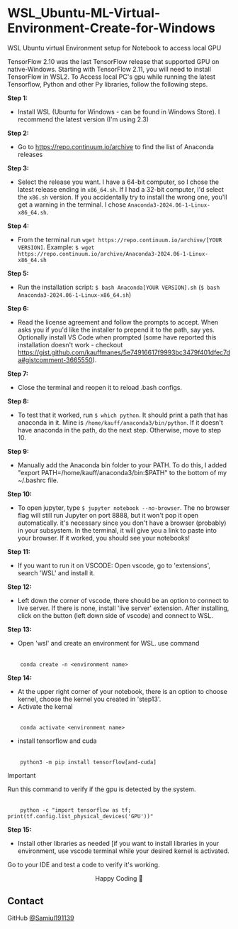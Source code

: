 # WSL_Ubuntu-ML-Virtual-Environment-Create-for-Windows
WSL Ubuntu virtual Environment setup for Notebook to access local GPU

TensorFlow 2.10 was the last TensorFlow release that supported GPU on native-Windows. Starting with TensorFlow 2.11, you will need to install TensorFlow in WSL2. To Access local PC's gpu while running the latest Tensorflow, Python and other Py libraries, follow the following steps.

**Step 1:**
- Install WSL (Ubuntu for Windows - can be found in Windows Store). I recommend the latest version (I'm using 2.3)

**Step 2:**
- Go to https://repo.continuum.io/archive to find the list of Anaconda releases

**Step 3:**
- Select the release you want. I have a 64-bit computer, so I chose the latest release ending in `x86_64.sh`. If I had a 32-bit computer, I'd select the `x86.sh` version. If you accidentally try to install the wrong one, you'll get a warning in the terminal. I chose `Anaconda3-2024.06-1-Linux-x86_64.sh`.

**Step 4:**
- From the terminal run `wget https://repo.continuum.io/archive/[YOUR VERSION]`. Example: `$ wget https://repo.continuum.io/archive/Anaconda3-2024.06-1-Linux-x86_64.sh`

**Step 5:**
- Run the installation script: `$ bash Anaconda[YOUR VERSION].sh` (`$ bash Anaconda3-2024.06-1-Linux-x86_64.sh`)

**Step 6:**
- Read the license agreement and follow the prompts to accept. When asks you if you'd like the installer to prepend it to the path, say yes. Optionally install VS Code when prompted (some have reported this installation doesn't work - checkout https://gist.github.com/kauffmanes/5e74916617f9993bc3479f401dfec7da#gistcomment-3665550).

**Step 7:**
- Close the terminal and reopen it to reload .bash configs.

**Step 8:**
- To test that it worked, run `$ which python`. It should print a path that has anaconda in it. Mine is `/home/kauff/anaconda3/bin/python`. If it doesn't have anaconda in the path, do the next step. Otherwise, move to step 10.

**Step 9:**
- Manually add the Anaconda bin folder to your PATH. To do this, I added "export PATH=/home/kauff/anaconda3/bin:$PATH" to the bottom of my ~/.bashrc file.

**Step 10:**
- To open jupyter, type `$ jupyter notebook --no-browser`. The no browser flag will still run Jupyter on port 8888, but it won't pop it open automatically. it's necessary since you don't have a browser (probably) in your subsystem. In the terminal, it will give you a link to paste into your browser. If it worked, you should see your notebooks!

**Step 11:**
- If you want to run it on VSCODE: Open vscode, go to 'extensions', search 'WSL' and install it.

**Step 12:**
- Left down the corner of vscode, there should be an option to connect to live server. If there is none, install 'live server' extension. After installing, click on the button (left down side of vscode) and connect to WSL.

**Step 13:**
- Open 'wsl' and create an environment for WSL. use command
######
        conda create -n <environment name>

**Step 14:**
- At the upper right corner of your notebook, there is an option to choose kernel, choose the kernel you created in 'step13'.
- Activate the kernal
######
        conda activate <environment name>
        
-  install tensorflow and cuda
######
        python3 -m pip install tensorflow[and-cuda]
        
> [!IMPORTANT]
> Run this command to verify if the gpu is detected by the system.
######
        python -c "import tensorflow as tf; print(tf.config.list_physical_devices('GPU'))"

**Step 15:**
- Install other libraries as needed [if you want to install libraries in your environment, use vscode terminal while your desired kernel is activated.

Go to your IDE and test a code to verify it's working.

<p align="center">Happy Coding 🐞</p>

## Contact
GitHub [@Samiul191139](https://github.com/Samiul191139)

